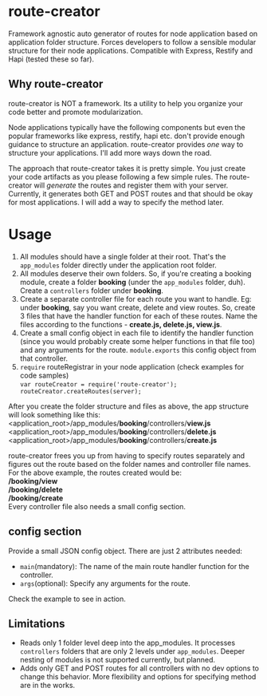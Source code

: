 # route-creator
Framework agnostic auto generator of routes for node application based on application folder structure. Forces developers to follow a sensible modular structure for their node applications. Compatible with Express, Restify and Hapi (tested these so far).

## Why route-creator
route-creator is NOT a framework. Its a utility to help you organize your code better and promote modularization.  

Node applications typically have the following components but even the popular frameworks like express, restify, hapi etc. don't provide enough guidance to structure an application. route-creator provides *one* way to structure your applications. I'll add more ways down the road.  

The approach that route-creator takes it is pretty simple. You just create your code artifacts as you please following a few simple rules. The route-creator will *generate* the routes and register them with your server. Currently, it generates both GET and POST routes and that should be okay for most applications. I will add a way to specify the method later.  
# Usage
1. All modules should have a single folder at their root. That's the `app_modules` folder directly under the application root folder.
2. All modules deserve their own folders. So, if you're creating a booking module, create a folder **booking** (under the `app_modules` folder, duh). Create a `controllers` folder under **booking**.
3. Create a separate controller file for each route you want to handle. Eg: under **booking**, say you want create, delete and view routes. So, create 3 files that have the handler function for each of these routes. Name the files according to the functions - **create.js, delete.js, view.js**.
4. Create a small config object in each file to identify the handler function (since you would probably create some helper functions in that file too) and any arguments for the route. `module.exports` this config object from that controller.
5. `require` routeRegistrar in your node application (check examples for code samples)  
`var routeCreator = require('route-creator');
routeCreator.createRoutes(server);`  

After you create the folder structure and files as above, the app structure will look something like this:  
<application_root>/app_modules/**booking**/controllers/**view.js**  
<application_root>/app_modules/**booking**/controllers/**delete.js**    
<application_root>/app_modules/**booking**/controllers/**create.js**  

route-creator frees you up from having to specify routes separately and figures out the route based on the folder names and controller file names. For the above example, the routes created would be:  
**/booking/view  
/booking/delete  
/booking/create**  
Every controller file also needs a small config section.

## config section
Provide a small JSON config object. There are just 2 attributes needed:

- `main`(mandatory): The name of the main route handler function for the controller.
- `args`(optional): Specify any arguments for the route.

Check the example to see in action.

## Limitations
- Reads only 1 folder level deep into the app_modules. It processes `controllers` folders that are only 2 levels under `app_modules`. Deeper nesting of modules is not supported currently, but planned.
- Adds only GET and POST routes for all controllers with no dev options to change this behavior. More flexibility and options for specifying method are in the works.